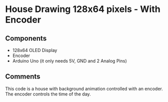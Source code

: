 # House Drawing 128x64 pixels - With Encoder
## Components
- 128x64 OLED Display
- Encoder
- Arduino Uno (it only needs 5V, GND and 2 Analog Pins)
## Comments
This code is a house with background animation controlled with an encoder. The encoder controls the time of the day.
